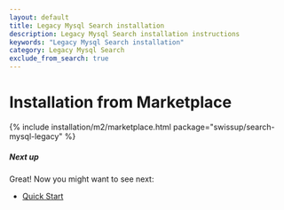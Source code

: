 ```yaml
---
layout: default
title: Legacy Mysql Search installation
description: Legacy Mysql Search installation instructions
keywords: "Legacy Mysql Search installation"
category: Legacy Mysql Search
exclude_from_search: true
---
```


# Installation from Marketplace

{% include installation/m2/marketplace.html package="swissup/search-mysql-legacy" %}

##### Next up

Great! Now you might want to see next:

- [Quick Start](/m2/extensions/search-mysql-legacy/quickstart/)